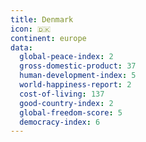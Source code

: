 ```yaml
---
title: Denmark
icon: 🇩🇰
continent: europe
data:
  global-peace-index: 2
  gross-domestic-product: 37
  human-development-index: 5
  world-happiness-report: 2
  cost-of-living: 137
  good-country-index: 2
  global-freedom-score: 5
  democracy-index: 6
---
```

